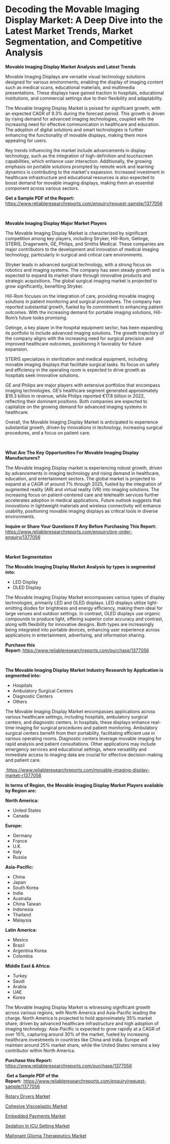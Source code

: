 <p><h1>Decoding the Movable Imaging Display Market: A Deep Dive into the Latest Market Trends, Market Segmentation, and Competitive Analysis</h1></p><p><strong>Movable Imaging Display Market Analysis and Latest Trends</strong></p>
<p><p>Movable Imaging Displays are versatile visual technology solutions designed for various environments, enabling the display of imaging content such as medical scans, educational materials, and multimedia presentations. These displays have gained traction in hospitals, educational institutions, and commercial settings due to their flexibility and adaptability.</p><p>The Movable Imaging Display Market is poised for significant growth, with an expected CAGR of 9.3% during the forecast period. This growth is driven by rising demand for advanced imaging technologies, coupled with the increasing need for effective communication in healthcare and education. The adoption of digital solutions and smart technologies is further enhancing the functionality of movable displays, making them more appealing for users.</p><p>Key trends influencing the market include advancements in display technology, such as the integration of high-definition and touchscreen capabilities, which enhance user interaction. Additionally, the growing emphasis on portable solutions prompted by remote work and learning dynamics is contributing to the market's expansion. Increased investment in healthcare infrastructure and educational resources is also expected to boost demand for movable imaging displays, making them an essential component across various sectors.</p></p>
<p><strong>Get a Sample PDF of the Report:&nbsp;</strong> <a href="https://www.reliableresearchreports.com/enquiry/request-sample/1377056?utm_campaign=37&utm_medium=2&utm_source=Github&utm_content=ia&utm_term=23102024&utm_id=movable-imaging-display">https://www.reliableresearchreports.com/enquiry/request-sample/1377056</a></p>
<p>&nbsp;</p>
<p><strong>Movable Imaging Display Major Market Players</strong></p>
<p><p>The Movable Imaging Display Market is characterized by significant competition among key players, including Stryker, Hill-Rom, Getinge, STERIS, Dragerwerk, GE, Philips, and Smiths Medical. These companies are major contributors to the development and innovation of medical imaging technology, particularly in surgical and critical care environments.</p><p>Stryker leads in advanced surgical technology, with a strong focus on robotics and imaging systems. The company has seen steady growth and is expected to expand its market share through innovative products and strategic acquisitions. The global surgical imaging market is projected to grow significantly, benefiting Stryker.</p><p>Hill-Rom focuses on the integration of care, providing movable imaging solutions in patient monitoring and surgical procedures. The company has reported substantial growth, fueled by its commitment to enhancing patient outcomes. With the increasing demand for portable imaging solutions, Hill-Rom’s future looks promising.</p><p>Getinge, a key player in the hospital equipment sector, has been expanding its portfolio to include advanced imaging solutions. The growth trajectory of the company aligns with the increasing need for surgical precision and improved healthcare outcomes, positioning it favorably for future expansion.</p><p>STERIS specializes in sterilization and medical equipment, including movable imaging displays that facilitate surgical tasks. Its focus on safety and efficiency in the operating room is expected to drive growth as hospitals seek innovative solutions.</p><p>GE and Philips are major players with extensive portfolios that encompass imaging technologies. GE’s healthcare segment generated approximately $19.3 billion in revenue, while Philips reported €17.8 billion in 2022, reflecting their dominant positions. Both companies are expected to capitalize on the growing demand for advanced imaging systems in healthcare.</p><p>Overall, the Movable Imaging Display Market is anticipated to experience substantial growth, driven by innovations in technology, increasing surgical procedures, and a focus on patient care.</p></p>
<p>&nbsp;</p>
<p><strong>What Are The Key Opportunities For Movable Imaging Display Manufacturers?</strong></p>
<p><p>The Movable Imaging Display market is experiencing robust growth, driven by advancements in imaging technology and rising demand in healthcare, education, and entertainment sectors. The global market is projected to expand at a CAGR of around 7% through 2025, fueled by the integration of augmented reality (AR) and virtual reality (VR) into imaging solutions. The increasing focus on patient-centered care and telehealth services further accelerates adoption in medical applications. Future outlook suggests that innovations in lightweight materials and wireless connectivity will enhance usability, positioning movable imaging displays as critical tools in diverse environments.</p></p>
<p><strong>Inquire or Share Your Questions If Any Before Purchasing This Report:</strong> <a href="https://www.reliableresearchreports.com/enquiry/pre-order-enquiry/1377056?utm_campaign=37&utm_medium=2&utm_source=Github&utm_content=ia&utm_term=23102024&utm_id=movable-imaging-display">https://www.reliableresearchreports.com/enquiry/pre-order-enquiry/1377056</a></p>
<p>&nbsp;</p>
<p><strong>Market Segmentation</strong></p>
<p><strong>The Movable Imaging Display Market Analysis by types is segmented into:</strong></p>
<p><ul><li>LED Display</li><li>OLED Display</li></ul></p>
<p><p>The Movable Imaging Display Market encompasses various types of display technologies, primarily LED and OLED displays. LED displays utilize light-emitting diodes for brightness and energy efficiency, making them ideal for large venues and outdoor settings. In contrast, OLED displays use organic compounds to produce light, offering superior color accuracy and contrast, along with flexibility for innovative designs. Both types are increasingly being integrated into portable devices, enhancing user experience across applications in entertainment, advertising, and information sharing.</p></p>
<p><strong>Purchase this Report:&nbsp;</strong><a href="https://www.reliableresearchreports.com/purchase/1377056?utm_campaign=37&utm_medium=2&utm_source=Github&utm_content=ia&utm_term=23102024&utm_id=movable-imaging-display">https://www.reliableresearchreports.com/purchase/1377056</a></p>
<p>&nbsp;</p>
<p><strong>The Movable Imaging Display Market Industry Research by Application is segmented into:</strong></p>
<p><ul><li>Hospitals</li><li>Ambulatory Surgical Centers</li><li>Diagnostic Centers</li><li>Others</li></ul></p>
<p><p>The Movable Imaging Display Market encompasses applications across various healthcare settings, including hospitals, ambulatory surgical centers, and diagnostic centers. In hospitals, these displays enhance real-time imaging for surgical procedures and patient monitoring. Ambulatory surgical centers benefit from their portability, facilitating efficient use in various operating rooms. Diagnostic centers leverage movable imaging for rapid analysis and patient consultations. Other applications may include emergency services and educational settings, where versatility and immediate access to imaging data are crucial for effective decision-making and patient care.</p></p>
<p><a href="https://www.reliableresearchreports.com/movable-imaging-display-market-r1377056?utm_campaign=37&utm_medium=2&utm_source=Github&utm_content=ia&utm_term=23102024&utm_id=movable-imaging-display">&nbsp;https://www.reliableresearchreports.com/movable-imaging-display-market-r1377056</a></p>
<p><strong>In terms of Region, the Movable Imaging Display Market Players available by Region are:</strong></p>
<p>
    <p> <strong> North America: </strong>
        <ul>
            <li>United States</li>
            <li>Canada</li>
        </ul>
        </p> 
    <p> <strong> Europe: </strong>
        <ul>
            <li>Germany</li>
            <li>France</li>
            <li>U.K.</li>
            <li>Italy</li>
            <li>Russia</li>
        </ul>
        </p> 
    <p> <strong> Asia-Pacific: </strong>
        <ul>
            <li>China</li>
            <li>Japan</li>
            <li>South Korea</li>
            <li>India</li>
            <li>Australia</li>
            <li>China Taiwan</li>
            <li>Indonesia</li>
            <li>Thailand</li>
            <li>Malaysia</li>
        </ul>
        </p> 
    <p> <strong> Latin America: </strong>
        <ul>
            <li>Mexico</li>
            <li>Brazil</li>
            <li>Argentina Korea</li>
            <li>Colombia</li>
        </ul>
        </p> 
    <p> <strong> Middle East & Africa: </strong>
        <ul>
            <li>Turkey</li>
            <li>Saudi</li>
            <li>Arabia</li>
            <li>UAE</li>
            <li>Korea</li>
        </ul>
    </p>
    </p>
<p><p>The Movable Imaging Display Market is witnessing significant growth across various regions, with North America and Asia-Pacific leading the charge. North America is projected to hold approximately 35% market share, driven by advanced healthcare infrastructure and high adoption of imaging technology. Asia-Pacific is expected to grow rapidly at a CAGR of over 10%, capturing around 30% of the market, fueled by increasing healthcare investments in countries like China and India. Europe will maintain around 25% market share, while the United States remains a key contributor within North America.</p></p>
<p><strong>Purchase this Report: </strong><a href="https://www.reliableresearchreports.com/purchase/1377056?utm_campaign=37&utm_medium=2&utm_source=Github&utm_content=ia&utm_term=23102024&utm_id=movable-imaging-display">https://www.reliableresearchreports.com/purchase/1377056</a></p>
<p>&nbsp;<strong>Get a Sample PDF of the Report:&nbsp;&nbsp;</strong><a href="https://www.reliableresearchreports.com/enquiry/request-sample/1377056?utm_campaign=37&utm_medium=2&utm_source=Github&utm_content=ia&utm_term=23102024&utm_id=movable-imaging-display">https://www.reliableresearchreports.com/enquiry/request-sample/1377056</a></p>
<p><strong></strong></p>
<p><p><a href="https://issuu.com/reportprime-2/docs/rotary-dryers-market-size-2030.pptx_9c0e131912097b?utm_campaign=37&utm_medium=2&utm_source=Github&utm_content=ia&utm_term=23102024&utm_id=movable-imaging-display">Rotary Dryers Market</a></p><p><a href="https://www.linkedin.com/pulse/sustainability-trends-cohesive-viscoelastic-industry-market-implications-fdgbc?utm_campaign=37&utm_medium=2&utm_source=Github&utm_content=ia&utm_term=23102024&utm_id=movable-imaging-display">Cohesive Viscoelastic Market</a></p><p><a href="https://www.linkedin.com/pulse/future-trends-global-embedded-payments-market-insights-s4cdc?utm_campaign=37&utm_medium=2&utm_source=Github&utm_content=ia&utm_term=23102024&utm_id=movable-imaging-display">Embedded Payments Market</a></p><p><a href="https://github.com/LacThu1/Market-Research-Report-List-1/blob/main/sedation-in-icu-setting-market.md?utm_campaign=37&utm_medium=2&utm_source=Github&utm_content=ia&utm_term=23102024&utm_id=movable-imaging-display">Sedation In ICU Setting Market</a></p><p><a href="https://github.com/ChristianClark406/Market-Research-Report-List-1/blob/main/malignant-glioma-therapeutics-market.md?utm_campaign=37&utm_medium=2&utm_source=Github&utm_content=ia&utm_term=23102024&utm_id=movable-imaging-display">Malignant Glioma Therapeutics Market</a></p></p>